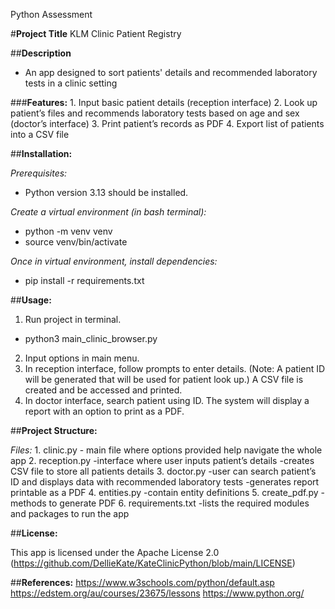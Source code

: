 Python Assessment

#**Project Title**
KLM Clinic Patient Registry

##**Description**
- An app designed to sort patients' details and recommended laboratory tests in a clinic setting

###**Features:**
    1. Input basic patient details (reception interface)
    2. Look up patient’s files and recommends laboratory tests based on age and sex (doctor’s interface)
    3. Print patient’s records as PDF 
    4. Export list of patients into a CSV file

##**Installation:**

*Prerequisites:*
- Python version 3.13 should be installed. 

*Create a virtual environment (in bash terminal):*
- python -m venv venv
- source venv/bin/activate

*Once in virtual environment, install dependencies:*
- pip install -r requirements.txt

##**Usage:**

1. Run project in terminal. 
- python3 main_clinic_browser.py
2. Input options in main menu.
3. In reception interface, follow prompts to enter details. (Note: A patient ID will be generated that will be used for patient look up.) A CSV file is created and be accessed and printed.
4. In doctor interface, search patient using ID. The system will display a report with an option to print as a PDF.

##**Project Structure:**

*Files:*
    1. clinic.py
        - main file where options provided help navigate the whole app
    2. reception.py
        -interface where user inputs patient’s details
        -creates CSV file to store all patients details
    3. doctor.py
        -user can search patient’s ID and displays data with recommended laboratory tests
        -generates report printable as a PDF
    4. entities.py
        -contain entity definitions
    5. create_pdf.py
        -methods to generate PDF
    6. requirements.txt
        -lists the required modules and packages to run the app

##**License:**

This app is licensed under the Apache License 2.0 
(https://github.com/DellieKate/KateClinicPython/blob/main/LICENSE)

##**References:**
https://www.w3schools.com/python/default.asp
https://edstem.org/au/courses/23675/lessons
https://www.python.org/
